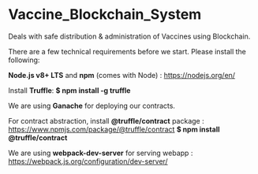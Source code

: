 # Vaccine_Blockchain_System
Deals with safe distribution &amp; administration of Vaccines using Blockchain.

There are a few technical requirements before we start. Please install the following:

**Node.js v8+ LTS** and **npm** (comes with Node)  :  https://nodejs.org/en/

Install **Truffle**:
**$ npm install -g truffle**

We are using **Ganache** for deploying our contracts.

For contract abstraction, install **@truffle/contract** package :   https://www.npmjs.com/package/@truffle/contract
**$ npm install @truffle/contract**

We are using **webpack-dev-server** for serving webapp :   https://webpack.js.org/configuration/dev-server/

